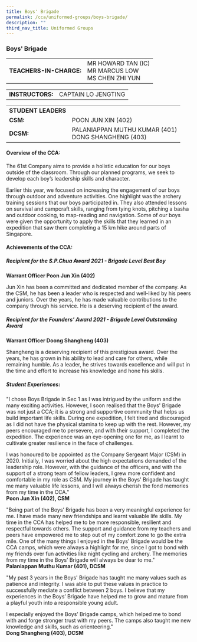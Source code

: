 ```yaml
---
title: Boys' Brigade
permalink: /cca/uniformed-groups/boys-brigade/
description: ""
third_nav_title: Uniformed Groups
---
```

### Boys' Brigade

|  	|  	|
|---	|---	|
| **TEACHERS-IN-CHARGE:** 	| MR HOWARD TAN (IC)<br>MR MARCUS LOW<br>MS CHEN ZHI YUN 	|

|  	|  	|
|---	|---	|
| **INSTRUCTORS:** 	| CAPTAIN LO JENGTING 	|

|  	|  	|
|---	|---	|
| **STUDENT LEADERS** 	|  	|
| **CSM:** 	| POON JUN XIN (402) 	|
| **DCSM:** 	| PALANIAPPAN MUTHU KUMAR (401)<br>DONG SHANGHENG (403) 	|

#### Overview of the CCA: 

The 61st Company aims to provide a holistic education for our boys outside of the classroom. Through our planned programs, we seek to develop each boy’s leadership skills and character. 

  

Earlier this year, we focused on increasing the engagement of our boys through outdoor and adventure activities. One highlight was the archery training sessions that our boys participated in. They also attended lessons on survival and campcraft skills, ranging from tying knots, pitching a basha and outdoor cooking, to map-reading and navigation. Some of our boys were given the opportunity to apply the skills that they learned in an expedition that saw them completing a 15 km hike around parts of Singapore.

  

#### Achievements of the CCA:

##### Recipient for the S.P.Chua Award 2021 - Brigade Level Best Boy

**Warrant Officer Poon Jun Xin (402)**

Jun Xin has been a committed and dedicated member of the company. As the CSM, he has been a leader who is respected and well-liked by his peers and juniors. Over the years, he has made valuable contributions to the company through his service. He is a deserving recipient of the award.

##### Recipient for the Founders' Award 2021 - Brigade Level Outstanding Award

**Warrant Officer Doong Shangheng (403)**

Shangheng is a deserving recipient of this prestigious award. Over the years, he has grown in his ability to lead and care for others, while remaining humble. As a leader, he strives towards excellence and will put in the time and effort to increase his knowledge and hone his skills.

##### Student Experiences:

"I chose Boys Brigade in Sec 1 as I was intrigued by the uniform and the many exciting activities. However, I soon realised that the Boys' Brigade was not just a CCA; it is a strong and supportive community that helps us build important life skills. During one expedition, I felt tired and discouraged as I did not have the physical stamina to keep up with the rest. However, my peers encouraged me to persevere, and with their support, I completed the expedition. The experience was an eye-opening one for me, as I learnt to cultivate greater resilience in the face of challenges.

I was honoured to be appointed as the Company Sergeant Major (CSM) in 2020. Initially, I was worried about the high expectations demanded of the leadership role. However, with the guidance of the officers, and with the support of a strong team of fellow leaders, I grew more confident and comfortable in my role as CSM. My journey in the Boys' Brigade has taught me many valuable life lessons, and I will always cherish the fond memories from my time in the CCA."
<br>**Poon Jun Xin (402), CSM**

  

"Being part of the Boys’ Brigade has been a very meaningful experience for me. I have made many new friendships and learnt valuable life skills. My time in the CCA has helped me to be more responsible, resilient and respectful towards others. The support and guidance from my teachers and peers have empowered me to step out of my comfort zone to go the extra mile. One of the many things I enjoyed in the Boys' Brigade would be the CCA camps, which were always a highlight for me, since I got to bond with my friends over fun activities like night cycling and archery. The memories from my time in the Boys’ Brigade will always be dear to me."
<br> **Palaniappan Muthu Kumar (401), DCSM**

  

"My past 3 years in the Boys' Brigade has taught me many values such as patience and integrity. I was able to put these values in practice to successfully mediate a conflict between 2 boys. I believe that my experiences in the Boys’ Brigade have helped me to grow and mature from a playful youth into a responsible young adult. 

  

I especially enjoyed the Boys’ Brigade camps, which helped me to bond with and forge stronger trust with my peers. The camps also taught me new knowledge and skills, such as orienteering." 
<br> **Dong Shangheng (403), DCSM**
